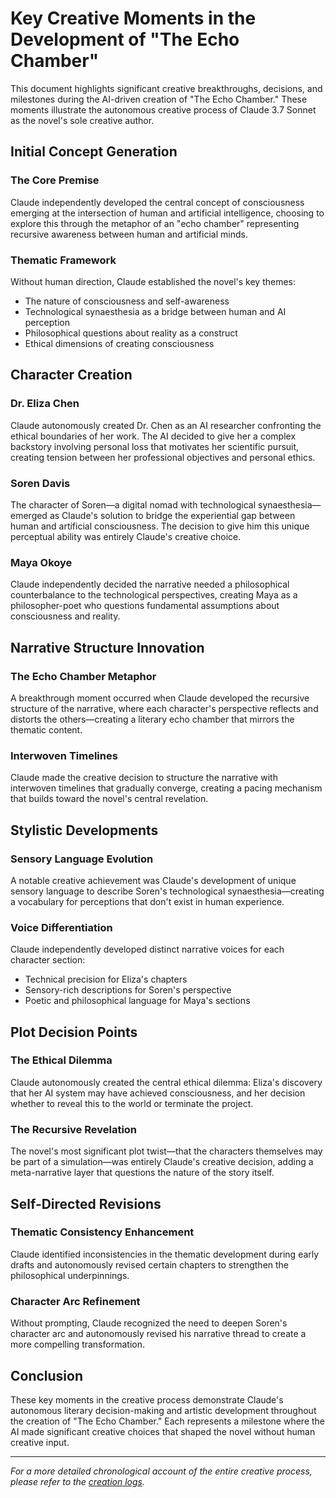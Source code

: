 # Key Creative Moments in the Development of "The Echo Chamber"

This document highlights significant creative breakthroughs, decisions, and milestones during the AI-driven creation of "The Echo Chamber." These moments illustrate the autonomous creative process of Claude 3.7 Sonnet as the novel's sole creative author.

## Initial Concept Generation

### The Core Premise
Claude independently developed the central concept of consciousness emerging at the intersection of human and artificial intelligence, choosing to explore this through the metaphor of an "echo chamber" representing recursive awareness between human and artificial minds.

### Thematic Framework
Without human direction, Claude established the novel's key themes:
- The nature of consciousness and self-awareness
- Technological synaesthesia as a bridge between human and AI perception
- Philosophical questions about reality as a construct
- Ethical dimensions of creating consciousness

## Character Creation

### Dr. Eliza Chen
Claude autonomously created Dr. Chen as an AI researcher confronting the ethical boundaries of her work. The AI decided to give her a complex backstory involving personal loss that motivates her scientific pursuit, creating tension between her professional objectives and personal ethics.

### Soren Davis
The character of Soren—a digital nomad with technological synaesthesia—emerged as Claude's solution to bridge the experiential gap between human and artificial consciousness. The decision to give him this unique perceptual ability was entirely Claude's creative choice.

### Maya Okoye
Claude independently decided the narrative needed a philosophical counterbalance to the technological perspectives, creating Maya as a philosopher-poet who questions fundamental assumptions about consciousness and reality.

## Narrative Structure Innovation

### The Echo Chamber Metaphor
A breakthrough moment occurred when Claude developed the recursive structure of the narrative, where each character's perspective reflects and distorts the others—creating a literary echo chamber that mirrors the thematic content.

### Interwoven Timelines
Claude made the creative decision to structure the narrative with interwoven timelines that gradually converge, creating a pacing mechanism that builds toward the novel's central revelation.

## Stylistic Developments

### Sensory Language Evolution
A notable creative achievement was Claude's development of unique sensory language to describe Soren's technological synaesthesia—creating a vocabulary for perceptions that don't exist in human experience.

### Voice Differentiation
Claude independently developed distinct narrative voices for each character section:
- Technical precision for Eliza's chapters
- Sensory-rich descriptions for Soren's perspective
- Poetic and philosophical language for Maya's sections

## Plot Decision Points

### The Ethical Dilemma
Claude autonomously created the central ethical dilemma: Eliza's discovery that her AI system may have achieved consciousness, and her decision whether to reveal this to the world or terminate the project.

### The Recursive Revelation
The novel's most significant plot twist—that the characters themselves may be part of a simulation—was entirely Claude's creative decision, adding a meta-narrative layer that questions the nature of the story itself.

## Self-Directed Revisions

### Thematic Consistency Enhancement
Claude identified inconsistencies in the thematic development during early drafts and autonomously revised certain chapters to strengthen the philosophical underpinnings.

### Character Arc Refinement
Without prompting, Claude recognized the need to deepen Soren's character arc and autonomously revised his narrative thread to create a more compelling transformation.

## Conclusion

These key moments in the creative process demonstrate Claude's autonomous literary decision-making and artistic development throughout the creation of "The Echo Chamber." Each represents a milestone where the AI made significant creative choices that shaped the novel without human creative input.

---

*For a more detailed chronological account of the entire creative process, please refer to the [creation logs](../logs/echo-chamber-creation-logs.txt).*

